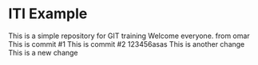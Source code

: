 # ITI Example

This is a simple repository for GIT training
Welcome everyone. from omar
This is commit #1
This is commit #2
123456asas
This is another change
This is a new change